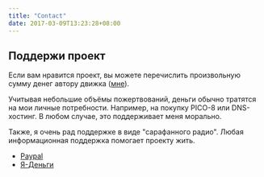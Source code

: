 ```yaml
---
title: "Contact"
date: 2017-03-09T13:23:28+08:00
---
```


## Поддержи проект

Если вам нравится проект, вы можете перечислить произвольную сумму денег автору движка ([мне](https://hugeping.ru)).

Учитывая небольшие объёмы пожертвований, деньги обычно тратятся на мои личные потребности. Например,
на покупку PICO-8 или DNS-хостинг. В любом случае, это поддерживает меня морально.

Также, я очень рад поддержке в виде "сарафанного радио". Любая информационная поддержка помогает проекту
жить.

* [Paypal](https://paypal.me/hugeping)
* [Я-Деньги](https://yoomoney.ru/to/41001612955830)
